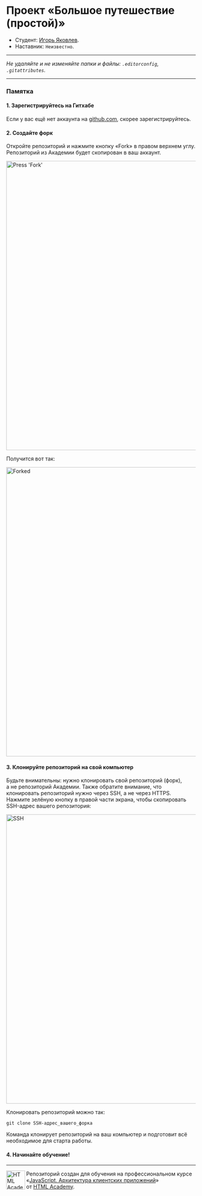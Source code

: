 # Проект «Большое путешествие (простой)»

* Студент: [Игорь Яковлев](https://up.htmlacademy.ru/ecmascript/19/user/1236243).
* Наставник: `Неизвестно`.

---

_Не удаляйте и не изменяйте папки и файлы:_
_`.editorconfig`, `.gitattributes`._

---

### Памятка

#### 1. Зарегистрируйтесь на Гитхабе

Если у вас ещё нет аккаунта на [github.com](https://github.com/join), скорее зарегистрируйтесь.

#### 2. Создайте форк

Откройте репозиторий и нажмите кнопку «Fork» в правом верхнем углу. Репозиторий из Академии будет скопирован в ваш аккаунт.

<img width="769" alt="Press 'Fork'" src="https://cloud.githubusercontent.com/assets/259739/20264045/a1ddbf40-aa7a-11e6-9a1a-724a1c0123c8.png">

Получится вот так:

<img width="769" alt="Forked" src="https://cloud.githubusercontent.com/assets/259739/20264122/f63219a6-aa7a-11e6-945a-89818fc7c014.png">

#### 3. Клонируйте репозиторий на свой компьютер

Будьте внимательны: нужно клонировать свой репозиторий (форк), а не репозиторий Академии. Также обратите внимание, что клонировать репозиторий нужно через SSH, а не через HTTPS. Нажмите зелёную кнопку в правой части экрана, чтобы скопировать SSH-адрес вашего репозитория:

<img width="769" alt="SSH" src="https://cloud.githubusercontent.com/assets/259739/20264180/42704126-aa7b-11e6-9ab4-73372b812a53.png">

Клонировать репозиторий можно так:

```
git clone SSH-адрес_вашего_форка
```

Команда клонирует репозиторий на ваш компьютер и подготовит всё необходимое для старта работы.

#### 4. Начинайте обучение!

---

<a href="https://htmlacademy.ru/intensive/ecmascript"><img align="left" width="50" height="50" title="HTML Academy" src="https://up.htmlacademy.ru/static/img/intensive/ecmascript/logo-for-github.svg"></a>

Репозиторий создан для обучения на профессиональном курсе «[JavaScript. Архитектура клиентских приложений](https://htmlacademy.ru/intensive/ecmascript)» от [HTML Academy](https://htmlacademy.ru).

[check-image]: https://github.com/htmlacademy-ecmascript/1236243-big-trip-simple-19/workflows/Project%20check/badge.svg?branch=master
[check-url]: https://github.com/htmlacademy-ecmascript/1236243-big-trip-simple-19/actions

